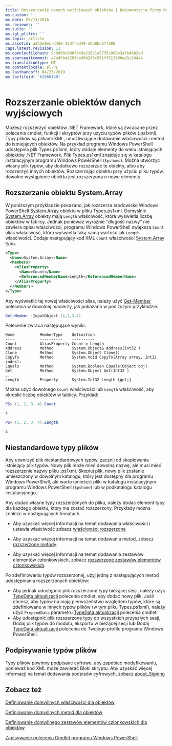 ```yaml
---
title: Rozszerzanie danych wyjściowych obiektów | Dokumentacja firmy Microsoft
ms.custom: ''
ms.date: 09/13/2016
ms.reviewer: ''
ms.suite: ''
ms.tgt_pltfrm: ''
ms.topic: article
ms.assetid: a252e0ec-d456-42d7-bd49-d6b8bc57f388
caps.latest.revision: 11
ms.openlocfilehash: 9c9d50c880f843e21621e5735c800e3afb48b2ad
ms.sourcegitcommit: e7445ba8203da304286c591ff513900ad1c244a4
ms.translationtype: MT
ms.contentlocale: pl-PL
ms.lasthandoff: 04/23/2019
ms.locfileid: "62068168"
---
```

# <a name="extending-output-objects"></a>Rozszerzanie obiektów danych wyjściowych

Możesz rozszerzyć obiektów .NET Framework, które są zwracane przez polecenia cmdlet, funkcji i skryptów przy użyciu typów plików (.ps1xml). Typy plików są plikami XML, umożliwiające dodawanie właściwości i metod do istniejących obiektów. Na przykład programu Windows PowerShell udostępnia plik Types.ps1xml, który dodaje elementy do wielu istniejących obiektów .NET Framework. Plik Types.ps1xml znajduje się w katalogu instalacyjnym programu Windows PowerShell (`$pshome`). Można utworzyć własny plik typów, aby dodatkowo rozszerzać te obiekty, albo aby rozszerzyć innych obiektów. Rozszerzając obiektu przy użyciu pliku typów, dowolne wystąpienie obiektu jest rozszerzona o nowe elementy.

## <a name="extending-the-systemarray-object"></a>Rozszerzanie obiektu System.Array

W poniższym przykładzie pokazano, jak rozszerza środowisko Windows PowerShell [System.Array](/dotnet/api/System.Array) obiektu w pliku Types.ps1xml. Domyślnie [System.Array](/dotnet/api/System.Array) obiekty mają `Length` właściwość, która wyświetla liczbę obiektów w tablicy. Jednak ponieważ wyraźnie "długość nazwy" nie zawiera opisu właściwości, programu Windows PowerShell zwiększa `Count` alias właściwość, która wyświetla taką samą wartość jak `Length` właściwości. Dodaje następujący kod XML `Count` właściwości [System.Array](/dotnet/api/System.Array) typu.

```xml
<Type>
  <Name>System.Array</Name>
  <Members>
    <AliasProperty>
      <Name>Count</Name>
      <ReferencedMemberName>Length</ReferencedMemberName>
    </AliasProperty>
  </Members>
</Type>

```

Aby wyświetlić tej nowej właściwości alias, należy użyć [Get-Member](/powershell/module/Microsoft.PowerShell.Utility/Get-Member) polecenia w dowolnej macierzy, jak pokazano w poniższym przykładzie.

```powershell
Get-Member -InputObject (1,2,3,4)
```

Polecenie zwraca następujące wyniki.
```output
Name           MemberType    Definition
----           ----------    ----------
Count          AliasProperty Count = Length
Address        Method        System.Object& Address(Int32 )
Clone          Method        System.Object Clone()
CopyTo         Method        System.Void CopyTo(Array array, Int32 index):
Equals         Method        System.Boolean Equals(Object obj)
Get            Method        System.Object Get(Int32 )
...
Length         Property      System.Int32 Length {get;}
```
Można użyć dowolnego `Count` właściwości lub `Length` właściwość, aby określić liczbę obiektów w tablicy. Przykład:

```powershell
PS> (1, 2, 3, 4).Count
```

```output
4
```

```powershell
PS> (1, 2, 3, 4).Length
```

```output
4
```

## <a name="custom-types-files"></a>Niestandardowe typy plików

Aby utworzyć plik niestandardowych typów, zacznij od skopiowania istniejący plik typów. Nowy plik może mieć dowolną nazwę, ale musi mieć rozszerzenie nazwy pliku .ps1xml. Skopiuj plik, nowy plik zostanie umieszczony w dowolnym katalogu, który jest dostępny dla programu Windows PowerShell, ale warto umieścić pliki w katalogu instalacyjnym programu Windows PowerShell (`$pshome`) lub w podkatalogu katalogu instalacyjnego.

Aby dodać własne typy rozszerzonych do pliku, należy dodać element typy dla każdego obiektu, który ma zostać rozszerzony. Przykłady można znaleźć w następujących tematach.

- Aby uzyskać więcej informacji na temat dodawania właściwości i ustawia właściwość zobacz [właściwości rozszerzone](./extending-properties-for-objects.md)

- Aby uzyskać więcej informacji na temat dodawania metod, zobacz [rozszerzone metody](./defining-default-methods-for-objects.md).

- Aby uzyskać więcej informacji na temat dodawania zestawów elementów członkowskich, zobacz [rozszerzone zestawów elementów członkowskich](./defining-default-member-sets-for-objects.md).

Po zdefiniowaniu typów rozszerzonej, użyj jedną z następujących metod udostępniania rozszerzonych obiektów:

- Aby jednak udostępnić plik rozszerzone typy bieżącej sesji, należy użyć [TypeData aktualizacji](/powershell/module/Microsoft.PowerShell.Utility/Update-TypeData) polecenia cmdlet, aby dodać nowy plik. Jeśli chcesz, aby typów na mają pierwszeństwo względem typów, które są zdefiniowane w innych typów plików (w tym pliku Types.ps1xml), należy użyć `PrependData` parametru [TypeData aktualizacji](/powershell/module/Microsoft.PowerShell.Utility/Update-TypeData) polecenia cmdlet.
- Aby udostępnić plik rozszerzone typy do wszystkich przyszłych sesji, Dodaj plik typów do modułu, eksportu w bieżącej sesji lub Dodaj [TypeData aktualizacji](/powershell/module/Microsoft.PowerShell.Utility/Update-TypeData) polecenia do Twojego profilu programu Windows PowerShell.

## <a name="signing-types-files"></a>Podpisywanie typów plików

Typy plików powinny podpisane cyfrowo, aby zapobiec modyfikowaniu, ponieważ kod XML może zawierać Bloki skryptu. Aby uzyskać więcej informacji na temat dodawania podpisów cyfrowych, zobacz [about_Signing](/powershell/module/microsoft.powershell.core/about/about_signing)

## <a name="see-also"></a>Zobacz też

[Definiowanie domyślnych właściwości dla obiektów](./extending-properties-for-objects.md)

[Definiowanie domyślnych metod dla obiektów](./defining-default-methods-for-objects.md)

[Definiowanie domyślnego zestawów elementów członkowskich dla obiektów](./defining-default-member-sets-for-objects.md)

[Zapisywanie polecenia Cmdlet programu Windows PowerShell](./writing-a-windows-powershell-cmdlet.md)
